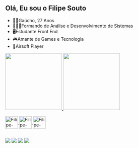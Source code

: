 ## Olá, Eu sou o Filipe Souto 

- 🧔🏻Gaúcho, 27 Anos
- 👨🏻‍💻Formando de Análise e Desenvolvimento de Sistemas
- 🖥️Estudante Front End
- 🎮Amante de Games e Tecnologia
- 🔫Airsoft Player

<div>
  <a href="https://github.com/filipesoutoobaldia">
    <img height="180em" src="https://github-readme-stats.vercel.app/api?username=filipesoutoobaldia&show_icons=true&theme=dark&include_all_commits=true&count_private=true"/>
   <img height="180em" src="https://github-readme-stats.vercel.app/api/top-langs/?username=filipesoutoobaldia&layout=compact&langs_count=16&theme=dark"/>
</div>

<div style="display: inline_block"><br>
<img align="center" alt="Filipe-HTML" heigth="30" width="40" <img src="https://cdn.jsdelivr.net/gh/devicons/devicon/icons/html5/html5-original.svg" />
<img align="center" alt="Filipe-HTML" heigth="30" width="40" <img src="https://cdn.jsdelivr.net/gh/devicons/devicon/icons/css3/css3-original.svg" />
<img align="center" alt="Filipe-HTML" heigth="30" width="40" <img src="https://cdn.jsdelivr.net/gh/devicons/devicon/icons/javascript/javascript-original.svg" />

##

<div>
  <a href="https://www.linkedin.com/in/filipesoutoobaldia/" target="_blank"><img src="https://img.shields.io/badge/LinkedIn-0077B5?style=for-the-badge&logo=linkedin&logoColor=white" target="_blank"></a>
   <a href="https://www.instagram.com/kiiinder_/" target="_blank"><img src="https://img.shields.io/badge/Instagram-E4405F?style=for-the-badge&logo=instagram&logoColor=white" target="_blank"></a>
  <a href="https://www.facebook.com/filipe.souto.3386/" target="_blank"><img src="https://img.shields.io/badge/Facebook-1877F2?style=for-the-badge&logo=facebook&logoColor=white" target="_blank"></a>
   <a href="https://discord.com/channels/1199949910099902547/1199949910750007319" target="_blank"><img src="https://img.shields.io/badge/Discord-7289DA?style=for-the-badge&logo=discord&logoColor=white" target="_blank"></a>
</div>






